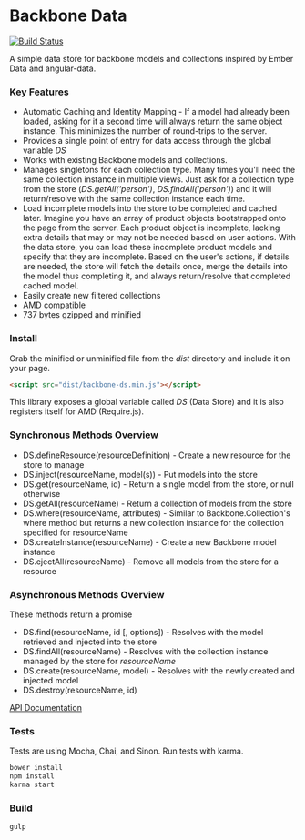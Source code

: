 Backbone Data
=============

[![Build Status](https://travis-ci.org/skaterdav85/backbone-data.svg)](https://travis-ci.org/skaterdav85/backbone-data)

A simple data store for backbone models and collections inspired by Ember Data and angular-data.

### Key Features

* Automatic Caching and Identity Mapping - If a model had already been loaded, asking for it a second time will always return the same object instance. This minimizes the number of round-trips to the server.
* Provides a single point of entry for data access through the global variable _DS_
* Works with existing Backbone models and collections.
* Manages singletons for each collection type. Many times you'll need the same collection instance in multiple views. Just ask for a collection type from the store (_DS.getAll('person')_, _DS.findAll('person')_) and it will return/resolve with the same collection instance each time.
* Load incomplete models into the store to be completed and cached later. Imagine you have an array of product objects bootstrapped onto the page from the server. Each product object is incomplete, lacking extra details that may or may not be needed based on user actions. With the data store, you can load these incomplete product models and specify that they are incomplete. Based on the user's actions, if details are needed, the store will fetch the details once, merge the details into the model thus completing it, and always return/resolve that completed cached model.
* Easily create new filtered collections
* AMD compatible
* 737 bytes gzipped and minified

### Install

Grab the minified or unminified file from the _dist_ directory and include it on your page.

```html
<script src="dist/backbone-ds.min.js"></script>
```

This library exposes a global variable called _DS_ (Data Store) and it is also registers itself for AMD (Require.js).

### Synchronous Methods Overview

* DS.defineResource(resourceDefinition) - Create a new resource for the store to manage
* DS.inject(resourceName, model(s)) - Put models into the store
* DS.get(resourceName, id) - Return a single model from the store, or null otherwise
* DS.getAll(resourceName) - Return a collection of models from the store
* DS.where(resourceName, attributes) - Similar to Backbone.Collection's where method but returns a new collection instance for the collection specified for resourceName
* DS.createInstance(resourceName) - Create a new Backbone model instance
* DS.ejectAll(resourceName) - Remove all models from the store for a resource

### Asynchronous Methods Overview

These methods return a promise

* DS.find(resourceName, id [, options]) - Resolves with the model retrieved and injected into the store
* DS.findAll(resourceName) - Resolves with the collection instance managed by the store for _resourceName_
* DS.create(resourceName, model) - Resolves with the newly created and injected model
* DS.destroy(resourceName, id)

[API Documentation](apidocs.md)

### Tests

Tests are using Mocha, Chai, and Sinon. Run tests with karma.

```js
bower install
npm install
karma start
```

### Build

```
gulp
```
